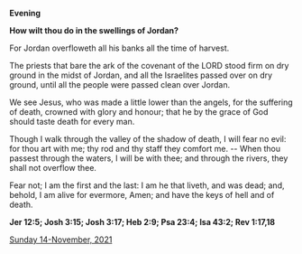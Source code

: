**Evening**

**How wilt thou do in the swellings of Jordan?**
 
For Jordan overfloweth all his banks all the time of harvest.
 
The priests that bare the ark of the covenant of the LORD stood firm on dry ground in the midst of Jordan, and all the Israelites passed over on dry ground, until all the people were passed clean over Jordan.
 
We see Jesus, who was made a little lower than the angels, for the suffering of death, crowned with glory and honour; that he by the grace of God should taste death for every man.
 
Though I walk through the valley of the shadow of death, I will fear no evil: for thou art with me; thy rod and thy staff they comfort me. -- When thou passest through the waters, I will be with thee; and through the rivers, they shall not overflow thee.
 
Fear not; I am the first and the last: I am he that liveth, and was dead; and, behold, I am alive for evermore, Amen; and have the keys of hell and of death.  

**Jer 12:5; Josh 3:15; Josh 3:17; Heb 2:9; Psa 23:4; Isa 43:2; Rev 1:17,18**

[Sunday 14-November, 2021](https://t.me/daily_light)
